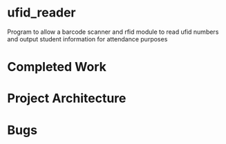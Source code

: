 # ufid_reader
Program to allow a barcode scanner and rfid module to read ufid numbers and output student information for attendance purposes
# Completed Work
# Project Architecture
# Bugs
